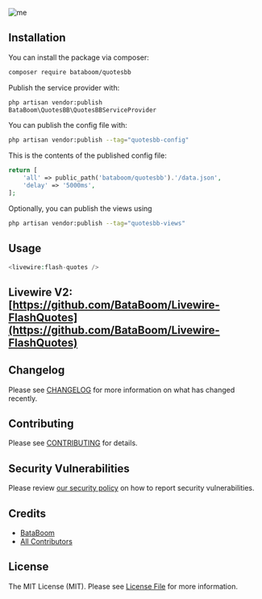 ![me](https://i.imgur.com/KkglGNg.gif)

## Installation

You can install the package via composer:

```bash
composer require bataboom/quotesbb
```

Publish the service provider with:

```bash
php artisan vendor:publish
BataBoom\QuotesBB\QuotesBBServiceProvider
```

You can publish the config file with:

```bash
php artisan vendor:publish --tag="quotesbb-config"
```

This is the contents of the published config file:

```php
return [
    'all' => public_path('bataboom/quotesbb').'/data.json',
    'delay' => '5000ms',
];
```

Optionally, you can publish the views using

```bash
php artisan vendor:publish --tag="quotesbb-views"
```

## Usage

```php
<livewire:flash-quotes />
```

## Livewire V2: [https://github.com/BataBoom/Livewire-FlashQuotes](https://github.com/BataBoom/Livewire-FlashQuotes)

## Changelog

Please see [CHANGELOG](CHANGELOG.md) for more information on what has changed recently.

## Contributing

Please see [CONTRIBUTING](CONTRIBUTING.md) for details.

## Security Vulnerabilities

Please review [our security policy](../../security/policy) on how to report security vulnerabilities.

## Credits

- [BataBoom](https://github.com/BataBoom)
- [All Contributors](../../contributors)

## License

The MIT License (MIT). Please see [License File](LICENSE.md) for more information.
